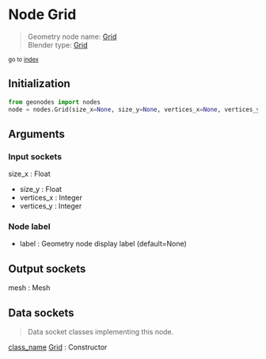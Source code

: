 
# Node Grid

> Geometry node name: [Grid](https://docs.blender.org/manual/en/latest/modeling/geometry_nodes/material/grid.html)<br>
  Blender type: [Grid](https://docs.blender.org/api/current/bpy.types.GeometryNodeMeshGrid.html)
  
<sub>go to [index](/docs/index.md)</sub>

## Initialization

```python
from geonodes import nodes
node = nodes.Grid(size_x=None, size_y=None, vertices_x=None, vertices_y=None, label=None)
```



## Arguments


### Input sockets

size_x : Float
- size_y : Float
- vertices_x : Integer
- vertices_y : Integer

### Node label

- label : Geometry node display label (default=None)

## Output sockets

mesh : Mesh

## Data sockets

> Data socket classes implementing this node.
  
[class_name](/docs/sockets/Mesh.md) [Grid](/docs/sockets/Mesh.md#grid) : Constructor


